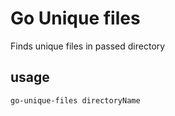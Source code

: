 Go Unique files
====


Finds unique files in passed directory

usage
--

`go-unique-files directoryName`